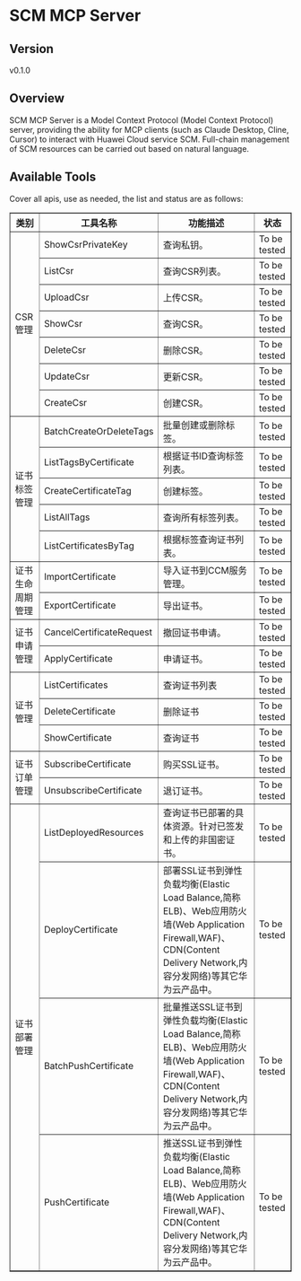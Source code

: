 # SCM MCP Server 


## Version
v0.1.0

## Overview

SCM MCP Server is a Model Context Protocol (Model Context Protocol) server, providing the ability for MCP clients (such as Claude Desktop, Cline, Cursor) to interact with Huawei Cloud service SCM. Full-chain management of SCM resources can be carried out based on natural language.

## Available Tools
Cover all apis, use as needed, the list and status are as follows:

<html>
    <head></head>
    <body>
        <table border="1" cellspacing="0" cellpadding="5">
            <tbody>
                <tr>
                    <th>类别</th>
                    <th>工具名称</th>
                    <th>功能描述</th>
                    <th>状态</th>
                </tr>
                <tr>
                    <td rowspan="7">CSR管理</td>
                    <td>ShowCsrPrivateKey</td>
                    <td>查询私钥。</td>
                    <td>To be tested</td>
                </tr>
                <tr>
                    <td>ListCsr</td>
                    <td>查询CSR列表。</td>
                    <td>To be tested</td>
                </tr>
                <tr>
                    <td>UploadCsr</td>
                    <td>上传CSR。</td>
                    <td>To be tested</td>
                </tr>
                <tr>
                    <td>ShowCsr</td>
                    <td>查询CSR。</td>
                    <td>To be tested</td>
                </tr>
                <tr>
                    <td>DeleteCsr</td>
                    <td>删除CSR。</td>
                    <td>To be tested</td>
                </tr>
                <tr>
                    <td>UpdateCsr</td>
                    <td>更新CSR。</td>
                    <td>To be tested</td>
                </tr>
                <tr>
                    <td>CreateCsr</td>
                    <td>创建CSR。</td>
                    <td>To be tested</td>
                </tr>
                <tr>
                    <td rowspan="5">证书标签管理</td>
                    <td>BatchCreateOrDeleteTags</td>
                    <td>批量创建或删除标签。</td>
                    <td>To be tested</td>
                </tr>
                <tr>
                    <td>ListTagsByCertificate</td>
                    <td>根据证书ID查询标签列表。</td>
                    <td>To be tested</td>
                </tr>
                <tr>
                    <td>CreateCertificateTag</td>
                    <td>创建标签。</td>
                    <td>To be tested</td>
                </tr>
                <tr>
                    <td>ListAllTags</td>
                    <td>查询所有标签列表。</td>
                    <td>To be tested</td>
                </tr>
                <tr>
                    <td>ListCertificatesByTag</td>
                    <td>根据标签查询证书列表。</td>
                    <td>To be tested</td>
                </tr>
                <tr>
                    <td rowspan="2">证书生命周期管理</td>
                    <td>ImportCertificate</td>
                    <td>导入证书到CCM服务管理。</td>
                    <td>To be tested</td>
                </tr>
                <tr>
                    <td>ExportCertificate</td>
                    <td>导出证书。</td>
                    <td>To be tested</td>
                </tr>
                <tr>
                    <td rowspan="2">证书申请管理</td>
                    <td>CancelCertificateRequest</td>
                    <td>撤回证书申请。</td>
                    <td>To be tested</td>
                </tr>
                <tr>
                    <td>ApplyCertificate</td>
                    <td>申请证书。</td>
                    <td>To be tested</td>
                </tr>
                <tr>
                    <td rowspan="3">证书管理</td>
                    <td>ListCertificates</td>
                    <td>查询证书列表</td>
                    <td>To be tested</td>
                </tr>
                <tr>
                    <td>DeleteCertificate</td>
                    <td>删除证书</td>
                    <td>To be tested</td>
                </tr>
                <tr>
                    <td>ShowCertificate</td>
                    <td>查询证书</td>
                    <td>To be tested</td>
                </tr>
                <tr>
                    <td rowspan="2">证书订单管理</td>
                    <td>SubscribeCertificate</td>
                    <td>购买SSL证书。</td>
                    <td>To be tested</td>
                </tr>
                <tr>
                    <td>UnsubscribeCertificate</td>
                    <td>退订证书。</td>
                    <td>To be tested</td>
                </tr>
                <tr>
                    <td rowspan="4">证书部署管理</td>
                    <td>ListDeployedResources</td>
                    <td>查询证书已部署的具体资源。针对已签发和上传的非国密证书。</td>
                    <td>To be tested</td>
                </tr>
                <tr>
                    <td>DeployCertificate</td>
                    <td>部署SSL证书到弹性负载均衡(Elastic Load Balance,简称ELB)、Web应用防火墙(Web Application Firewall,WAF)、CDN(Content Delivery Network,内容分发网络)等其它华为云产品中。</td>
                    <td>To be tested</td>
                </tr>
                <tr>
                    <td>BatchPushCertificate</td>
                    <td>批量推送SSL证书到弹性负载均衡(Elastic Load Balance,简称ELB)、Web应用防火墙(Web Application Firewall,WAF)、CDN(Content Delivery Network,内容分发网络)等其它华为云产品中。</td>
                    <td>To be tested</td>
                </tr>
                <tr>
                    <td>PushCertificate</td>
                    <td>推送SSL证书到弹性负载均衡(Elastic Load Balance,简称ELB)、Web应用防火墙(Web Application Firewall,WAF)、CDN(Content Delivery Network,内容分发网络)等其它华为云产品中。</td>
                    <td>To be tested</td>
                </tr>
            </tbody>
        </table>
    </body>
</html>
